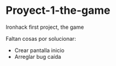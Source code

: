 # Proyect-1-the-game
Ironhack first project, the game

Faltan cosas por solucionar:
- Crear pantalla inicio
- Arreglar bug caída
